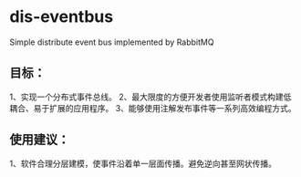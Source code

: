 # dis-eventbus
Simple distribute event bus implemented by RabbitMQ
## 目标：
1、实现一个分布式事件总线。
2、最大限度的方便开发者使用监听者模式构建低耦合、易于扩展的应用程序。
3、能够使用注解发布事件等一系列高效编程方式。

## 使用建议：
1、软件合理分层建模，使事件沿着单一层面传播。避免逆向甚至网状传播。


